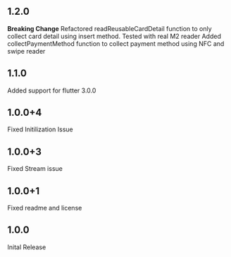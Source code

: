 ## 1.2.0
**Breaking Change**
Refactored readReusableCardDetail function to only collect card detail using insert method.
Tested with real M2 reader
Added collectPaymentMethod function to collect payment method using NFC and swipe reader
## 1.1.0

Added support for flutter 3.0.0
## 1.0.0+4

Fixed Initilization Issue
## 1.0.0+3

Fixed Stream issue
## 1.0.0+1

Fixed readme and license

## 1.0.0

Inital Release

